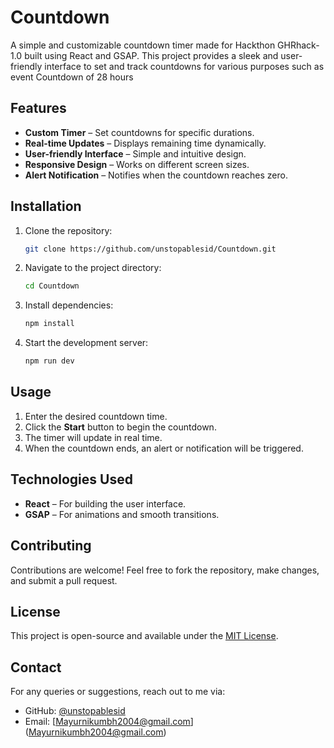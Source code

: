 # Countdown

A simple and customizable countdown timer made for Hackthon GHRhack-1.0 built using React and GSAP. This project provides a sleek and user-friendly interface to set and track countdowns for various purposes such as event Countdown of 28 hours

## Features

- **Custom Timer** – Set countdowns for specific durations.
- **Real-time Updates** – Displays remaining time dynamically.
- **User-friendly Interface** – Simple and intuitive design.
- **Responsive Design** – Works on different screen sizes.
- **Alert Notification** – Notifies when the countdown reaches zero.

## Installation

1. Clone the repository:
   ```bash
   git clone https://github.com/unstopablesid/Countdown.git
   ```
2. Navigate to the project directory:
   ```bash
   cd Countdown
   ```
3. Install dependencies:
   ```bash
   npm install
   ```
4. Start the development server:
   ```bash
   npm run dev
   ```

## Usage

1. Enter the desired countdown time.
2. Click the **Start** button to begin the countdown.
3. The timer will update in real time.
4. When the countdown ends, an alert or notification will be triggered.

## Technologies Used

- **React** – For building the user interface.
- **GSAP** – For animations and smooth transitions.

## Contributing

Contributions are welcome! Feel free to fork the repository, make changes, and submit a pull request.

## License

This project is open-source and available under the [MIT License](LICENSE).

## Contact

For any queries or suggestions, reach out to me via:
- GitHub: [@unstopablesid](https://github.com/unstopablesid)
- Email: [Mayurnikumbh2004@gmail.com] (Mayurnikumbh2004@gmail.com)
